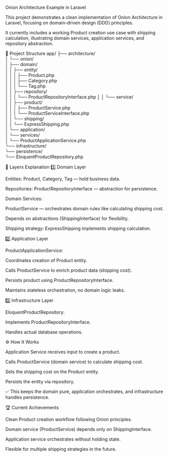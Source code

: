 Onion Architecture Example in Laravel

This project demonstrates a clean implementation of Onion Architecture in Laravel, focusing on domain-driven design (DDD) principles.

It currently includes a working Product creation use case with shipping calculation, illustrating domain services, application services, and repository abstraction.

📂 Project Structure
app/
├── architecture/<br/>
│   └── onion/<br/>
│       ├── domain/<br/>
│       │   ├── entity/<br/>
│       │   │   ├── Product.php<br/>
│       │   │   ├── Category.php<br/>
│       │   │   └── Tag.php<br/>
│       │   ├── repository/<br/>
│       │   │   └── ProductRepositoryInterface.php
│       │   └── service/<br/>
│       │       ├── product/<br/>
│       │       │   ├── ProductService.php<br/>
│       │       │   └── ProductServiceInterface.php<br/>
│       │       └── shipping/<br/>
│       │           └── ExpressShipping.php<br/>
│       └── application/<br/>
│           └── services/<br/>
│               └── ProductApplicationService.php<br/>
└── infrastructure/<br/>
└── persistence/<br/>
└── EloquentProductRepository.php<br/>

🧱 Layers Explanation
1️⃣ Domain Layer

Entities: Product, Category, Tag — hold business data.

Repositories: ProductRepositoryInterface — abstraction for persistence.

Domain Services:

ProductService — orchestrates domain rules like calculating shipping cost.

Depends on abstractions (ShippingInterface) for flexibility.

Shipping strategy: ExpressShipping implements shipping calculation.

2️⃣ Application Layer

ProductApplicationService:

Coordinates creation of Product entity.

Calls ProductService to enrich product data (shipping cost).

Persists product using ProductRepositoryInterface.

Maintains stateless orchestration, no domain logic leaks.

3️⃣ Infrastructure Layer

EloquentProductRepository:

Implements ProductRepositoryInterface.

Handles actual database operations.

⚙️ How It Works

Application Service receives input to create a product.

Calls ProductService (domain service) to calculate shipping cost.

Sets the shipping cost on the Product entity.

Persists the entity via repository.

✅ This keeps the domain pure, application orchestrates, and infrastructure handles persistence.

🏆 Current Achievements

Clean Product creation workflow following Onion principles.

Domain service (ProductService) depends only on ShippingInterface.

Application service orchestrates without holding state.

Flexible for multiple shipping strategies in the future.
